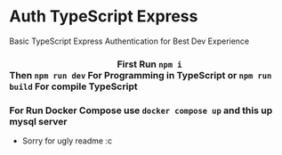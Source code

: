 # Auth TypeScript Express
Basic TypeScript Express Authentication for Best Dev Experience 

### <center> First Run `npm i` </center> Then `npm run dev` For Programming in TypeScript or `npm run build` For compile TypeScript

### For Run Docker Compose use `docker compose up` and this up mysql server

- Sorry for ugly readme :c
